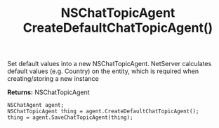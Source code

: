 ﻿---
uid: crmscript_ref_NSChatAgent_CreateDefaultChatTopicAgent
title: NSChatTopicAgent CreateDefaultChatTopicAgent()
intellisense: NSChatAgent.CreateDefaultChatTopicAgent
keywords: NSChatAgent, CreateDefaultChatTopicAgent
so.topic: reference
---
	  
Set default values into a new NSChatTopicAgent.
NetServer calculates default values (e.g. Country) on the entity, which is required when creating/storing a new instance
	  
**Returns:** NSChatTopicAgent

```crmscript
NSChatAgent agent;
NSChatTopicAgent thing = agent.CreateDefaultChatTopicAgent();
thing = agent.SaveChatTopicAgent(thing);
```

